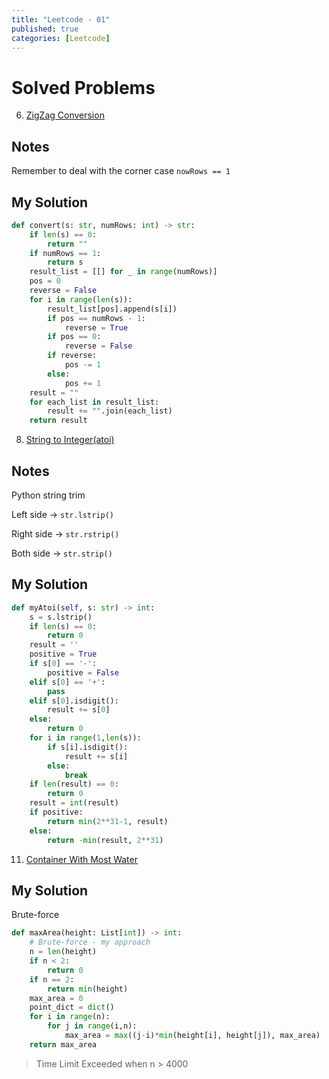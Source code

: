 ```yaml
---
title: "Leetcode - 01"
published: true
categories: [Leetcode]
---
```




# Solved Problems

6. [ZigZag Conversion](https://leetcode.com/problems/zigzag-conversion/)



## Notes

Remember to deal with the corner case `nowRows == 1`



## My Solution

```python
def convert(s: str, numRows: int) -> str:
    if len(s) == 0:
        return ""
    if numRows == 1:
        return s
    result_list = [[] for _ in range(numRows)]
    pos = 0
    reverse = False
    for i in range(len(s)):
        result_list[pos].append(s[i])
        if pos == numRows - 1:
            reverse = True
        if pos == 0:
            reverse = False
        if reverse:
            pos -= 1
        else:
            pos += 1    
    result = ""
    for each_list in result_list:
        result += "".join(each_list)
    return result
```





8. [String to Integer(atoi)](https://leetcode.com/problems/string-to-integer-atoi/)



## Notes

Python string trim

Left side -> `str.lstrip()`

Right side -> `str.rstrip()`

Both side -> `str.strip()`



## My Solution

```python
def myAtoi(self, s: str) -> int:
    s = s.lstrip()
    if len(s) == 0:
        return 0
    result = ''
    positive = True
    if s[0] == '-':
        positive = False
    elif s[0] == '+':
        pass
    elif s[0].isdigit():
    	result += s[0]
    else:
        return 0
    for i in range(1,len(s)):
        if s[i].isdigit():
            result += s[i]
        else:
            break    
    if len(result) == 0:
        return 0
    result = int(result)
    if positive:
        return min(2**31-1, result)
    else:
        return -min(result, 2**31)
```



11. [Container With Most Water](https://leetcode.com/problems/container-with-most-water/)



## My Solution

Brute-force

```python
def maxArea(height: List[int]) -> int:
    # Brute-force - my approach
    n = len(height)
    if n < 2:
        return 0
    if n == 2:
        return min(height)
    max_area = 0
    point_dict = dict()
    for i in range(n):
        for j in range(i,n):
            max_area = max((j-i)*min(height[i], height[j]), max_area)            
    return max_area
```

> Time Limit Exceeded when n > 4000






